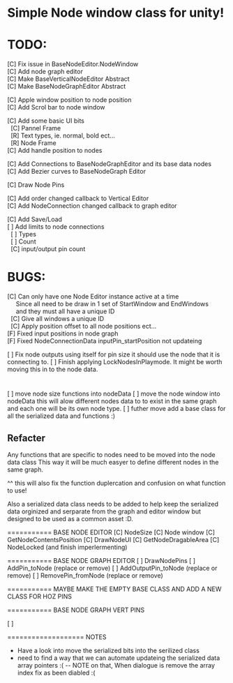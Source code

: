 ﻿# Simple Node window class for unity!



# TODO:
[C] Fix issue in BaseNodeEditor.NodeWindow  
[C] Add node graph editor  
[C] Make BaseVerticalNodeEditor Abstract  
[C] Make BaseNodeGraphEditor Abstract  

[C] Apple window position to node position  
[C] Add Scrol bar to node window  

[C] Add some basic UI bits  
&nbsp;    [C] Pannel Frame  
&nbsp;    [R] Text types, ie. normal, bold ect...  
&nbsp;    [R] Node Frame  
[C] Add handle position to nodes  

[C] Add Connections to BaseNodeGraphEditor and its base data nodes  
[C] Add Bezier curves to BaseNodeGraph Editor  

[C] Draw Node Pins  

[C] Add order changed callback to Vertical Editor  
[C] Add NodeConnection changed callback to graph editor   

[C] Add Save/Load  
[ ] Add limits to node connections  
&nbsp;    [ ] Types  
&nbsp;    [ ] Count  
&nbsp;    [C] input/output pin count  

# BUGS:  
[C] Can only have one Node Editor instance active at a time  
&nbsp;&nbsp;&nbsp;&nbsp;    Since all need to be draw in 1 set of StartWindow and EndWindows  
&nbsp;&nbsp;&nbsp;&nbsp;    and they must all have a unique ID  
&nbsp;    [C] Give all windows a unique ID  
&nbsp;    [C] Apply position offset to all node positions ect...  
[F] Fixed input positions in node graph  
[F] Fixed NodeConnectionData inputPin_startPosition not updateing  

[ ] Fix node outputs using itself for pin size it should use the node that it is connecting to.
[ ] Finish applying LockNodesInPlaymode. It might be worth moving this in to the node data.

# ##
[ ] move node size functions into nodeData
[ ] move the node window into nodeData
this will alow different nodes data to to exist in the same graph and each one will be its own node type.
[ ] futher move add a base class for all the serialized data and functions :)

## Refacter
Any functions that are specific to nodes need to be moved into the node data class
This way it will be much easyer to define different nodes in the same graph.

^^ this will also fix the function duplercation and confusion on what function to use!

Also a serialized data class needs to be added to help keep the serialized data 
orginized and serparate from the graph and editor window but designed to be used as a common asset :D.

=========== BASE NODE EDITOR
[C] NodeSize
[C] Node window
[C] GetNodeContentsPosition
[C] DrawNodeUI
[C] GetNodeDragableArea
[C] NodeLocked (and finish imperlermenting)

=========== BASE NODE GRAPH EDITOR
[ ] DrawNodePins
[ ] AddPin_toNode 			(replace or remove)
[ ] AddOutputPin_toNode		(replace or remove)
[ ] RemovePin_fromNode		(replace or remove)

=========== MAYBE MAKE THE EMPTY BASE CLASS AND ADD A NEW CLASS FOR HOZ PINS

=========== BASE NODE GRAPH VERT PINS

[ ]

=================== NOTES
- Have a look into move the serialized bits into the serilized class
- need to find a way that we can automate updateing the serialized data array pointers :(
-- NOTE on that, When dialogue is remove the array index fix as been diabled :(









